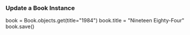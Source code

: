 ### Update a Book Instance

book = Book.objects.get(title="1984")
book.title = "Nineteen Eighty-Four"
book.save()